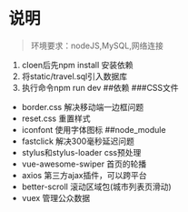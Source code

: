 # 说明
>环境要求：nodeJS,MySQL,网络连接

1. cloen后先npm install 安装依赖 
2. 将static/travel.sql引入数据库
3. 执行命令npm run dev
##依赖
###CSS文件
*  border.css 解决移动端一边框问题
*  reset.css 重置样式
*  iconfont 使用字体图标
##node_module
*  fastclick 解决300毫秒延迟问题
*  stylus和stylus-loader css预处理
*  vue-awesome-swiper 首页的轮播
*  axios 第三方ajax插件，可以跨平台
*  better-scroll 滚动区域包(城市列表页滑动)
*  vuex 管理公众数据


